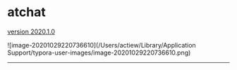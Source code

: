 # atchat

[version 2020.1.0](https://github.com/actiew/atchat)

![image-20201029220736610](/Users/actiew/Library/Application Support/typora-user-images/image-20201029220736610.png)

---

